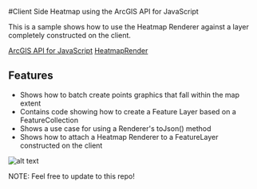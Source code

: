 #Client Side Heatmap using the ArcGIS API for JavaScript 

This is a sample shows how to use the Heatmap Renderer against a layer completely constructed on the client.

[ArcGIS API for JavaScript](https://developers.arcgis.com/javascript/)
[HeatmapRender](https://developers.arcgis.com/javascript/jsapi/heatmaprenderer-amd.html)



## Features

* Shows how to batch create points graphics that fall within the map extent
* Contains code showing how to create a Feature Layer based on a FeatureCollection
* Shows a use case for using a Renderer's toJson() method
* Shows how to attach a Heatmap Renderer to a FeatureLayer constructed on the client


![alt text](https://raw.githubusercontent.com/Esri/developer-support/master/repository-images/client-heatmap.png "Client heatmap")

NOTE: Feel free to update to this repo!

